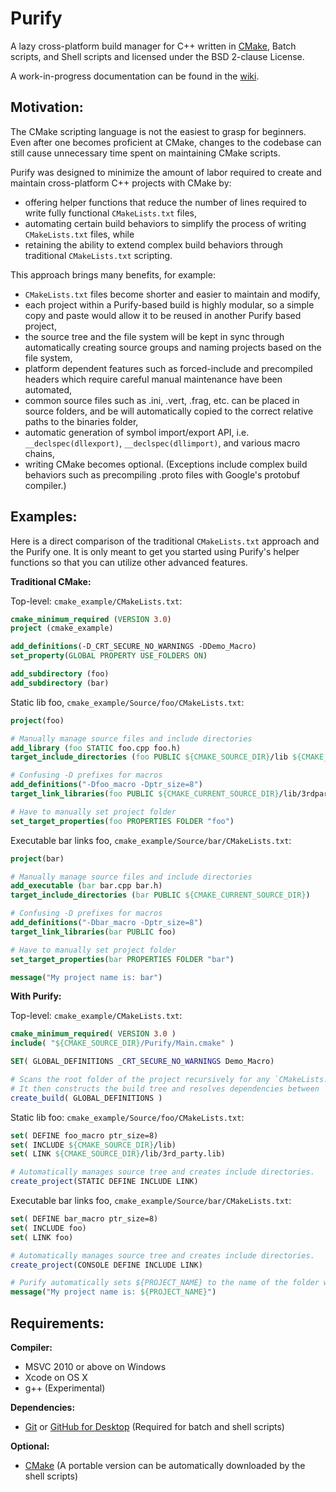 Purify
=======

A lazy cross-platform build manager for C++ written in [CMake](http://www.cmake.org/), Batch scripts, and Shell scripts and licensed under the BSD 2-clause License. 

A work-in-progress documentation can be found in the [wiki](https://github.com/fpark12/PurifyCore/wiki).

Motivation:
-------
The CMake scripting language is not the easiest to grasp for beginners. Even after one becomes proficient at CMake, changes to the codebase can still cause unnecessary time spent on maintaining CMake scripts.

Purify was designed to minimize the amount of labor required to create and maintain cross-platform C++ projects with CMake by:
 * offering helper functions that reduce the number of lines required to write fully functional `CMakeLists.txt` files,
 * automating certain build behaviors to simplify the process of writing `CMakeLists.txt` files, while
 * retaining the ability to extend complex build behaviors through traditional `CMakeLists.txt` scripting.

This approach brings many benefits, for example:
 * `CMakeLists.txt` files become shorter and easier to maintain and modify,
 * each project within a Purify-based build is highly modular, so a simple copy and paste would allow it to be reused in another Purify based project,
 * the source tree and the file system will be kept in sync through automatically creating source groups and naming projects based on the file system,
 * platform dependent features such as forced-include and precompiled headers which require careful manual maintenance have been automated,
 * common source files such as .ini, .vert, .frag, etc. can be placed in source folders, and be will automatically copied to the correct relative paths to the binaries folder,
 * automatic generation of symbol import/export API, i.e. `__declspec(dllexport)`, `__declspec(dllimport)`, and various macro chains,
 * writing CMake becomes optional. (Exceptions include complex build behaviors such as precompiling .proto files with Google's protobuf compiler.)

Examples:
-------
Here is a direct comparison of the traditional `CMakeLists.txt` approach and the Purify one. It is only meant to get you started using Purify's helper functions so that you can utilize other advanced features.

__Traditional CMake:__
 
Top-level: `cmake_example/CMakeLists.txt`:
```CMake
cmake_minimum_required (VERSION 3.0)
project (cmake_example)

add_definitions(-D_CRT_SECURE_NO_WARNINGS -DDemo_Macro)
set_property(GLOBAL PROPERTY USE_FOLDERS ON)

add_subdirectory (foo)
add_subdirectory (bar)
```

Static lib foo, `cmake_example/Source/foo/CMakeLists.txt`:
```CMake
project(foo)

# Manually manage source files and include directories
add_library (foo STATIC foo.cpp foo.h)
target_include_directories (foo PUBLIC ${CMAKE_SOURCE_DIR}/lib ${CMAKE_CURRENT_SOURCE_DIR})

# Confusing -D prefixes for macros
add_definitions("-Dfoo_macro -Dptr_size=8")
target_link_libraries(foo PUBLIC ${CMAKE_CURRENT_SOURCE_DIR}/lib/3rdparty.lib)

# Have to manually set project folder
set_target_properties(foo PROPERTIES FOLDER "foo")
```

Executable bar links foo, `cmake_example/Source/bar/CMakeLists.txt`:
```CMake
project(bar)

# Manually manage source files and include directories
add_executable (bar bar.cpp bar.h)
target_include_directories (bar PUBLIC ${CMAKE_CURRENT_SOURCE_DIR})

# Confusing -D prefixes for macros
add_definitions("-Dbar_macro -Dptr_size=8")
target_link_libraries(bar PUBLIC foo)

# Have to manually set project folder
set_target_properties(bar PROPERTIES FOLDER "bar")

message("My project name is: bar")
```

__With Purify:__
 
Top-level: `cmake_example/CMakeLists.txt`:
```CMake
cmake_minimum_required( VERSION 3.0 )
include( "${CMAKE_SOURCE_DIR}/Purify/Main.cmake" )

SET( GLOBAL_DEFINITIONS _CRT_SECURE_NO_WARNINGS Demo_Macro)

# Scans the root folder of the project recursively for any `CMakeLists.txt` files.
# It then constructs the build tree and resolves dependencies between `CMakeLists.txt` automatically.
create_build( GLOBAL_DEFINITIONS )
```

Static lib foo: `cmake_example/Source/foo/CMakeLists.txt`:
```CMake
set( DEFINE foo_macro ptr_size=8)
set( INCLUDE ${CMAKE_SOURCE_DIR}/lib)
set( LINK ${CMAKE_SOURCE_DIR}/lib/3rd_party.lib)

# Automatically manages source tree and creates include directories.
create_project(STATIC DEFINE INCLUDE LINK)
```

Executable bar links foo, `cmake_example/Source/bar/CMakeLists.txt`:
```CMake
set( DEFINE bar_macro ptr_size=8)
set( INCLUDE foo)
set( LINK foo)

# Automatically manages source tree and creates include directories.
create_project(CONSOLE DEFINE INCLUDE LINK)

# Purify automatically sets ${PROJECT_NAME} to the name of the folder where the `CMakeLists.h` is located.
message("My project name is: ${PROJECT_NAME}") 
```

Requirements:
-------
__Compiler:__

 - MSVC 2010 or above on Windows
 - Xcode on OS X
 - g++ (Experimental)
 
__Dependencies:__

 - [Git](https://git-scm.com/) or [GitHub for Desktop](https://desktop.github.com/) (Required for batch and shell scripts)
 
__Optional:__
 - [CMake](https://cmake.org/) (A portable version can be automatically downloaded by the shell scripts)
